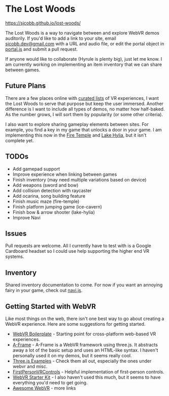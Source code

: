 # The Lost Woods
https://sjcobb.github.io/lost-woods/

The Lost Woods is a way to navigate between and explore WebVR demos auditorily. If you'd like to add a link to your site, email sjcobb.dev@gmail.com with a URL and audio file, or edit the portal object in [portal.js](https://github.com/sjcobb/lost-woods/blob/master/js/portal.js) and submit a pull request.

If anyone would like to collaborate (Hyrule is plenty big), just let me know. I am currently working on implementing an item inventory that we can share between games.

## Future Plans
There are a few places online with [curated lists](http://vrlist.io) of VR experiences, I want the Lost Woods to serve that purpose but keep the user immersed. Another difference is I want to include all types of demos, no matter how half-baked. As the number grows, I will sort them by popularity (or some other criteria).

I also want to explore sharing gameplay elements between sites. For example, you find a key in my game that unlocks a door in your game. I am implementing this now in the [Fire Temple](https://sjcobb.github.io/fire-temple) and [Lake Hylia](https://sjcobb.github.io/lake-hylia), but it isn't complete yet.

## TODOs
- Add gamepad support
- Improve experience when linking between games
- Finish inventory (may need multiple variations based on device)
- Add weapons (sword and bow)
- Add collision detection with raycaster
- Add ocarina, song building feature
- Finish music maze (fire-temple)
- Finish platform jumping game (ice-cavern)
- Finish bow & arrow shooter (lake-hylia)
- Improve Navi

## Issues
Pull requests are welcome. All I currently have to test with is a Google Cardboard headset so I could use help supporting the higher end VR systems.

## Inventory
Shared inventory documentation to come. For now if you want an annoying fairy in your game, check out [navi.js](https://github.com/sjcobb/lost-woods/blob/master/js/navi.js).

## Getting Started with WebVR
Like most things on the web, there isn't one best way to go about creating a WebVR experience. Here are some suggestions for getting started.

- [WebVR Boilerplate](https://github.com/borismus/webvr-boilerplate) - Starting point for cross-platform web-based VR experiences.
- [A-Frame](https://github.com/aframevr/aframe) - A-Frame is a WebVR framework using three.js. It abstracts away a lot of the basic setup and uses an HTML-like syntax. I haven't personally used it on my demos, but it seems really cool.
- [Three.js Examples](https://threejs.org/examples/) - Check them all out, especially the ones under webvr and misc.
- [FirstPersonVRControls](https://github.com/brianpeiris/three-firstperson-vr-controls) - Helpful implementation of first-person controls.
- [WebVR Starter Kit](https://github.com/povdocs/webvr-starter-kit) - I also haven't used this much, but it seems to have everything you'd need to get going.
- [Awesome WebVR](https://github.com/wizztjh/awesome-WebVR) - more links